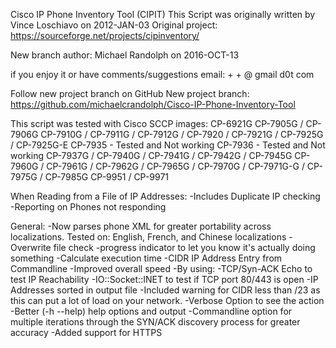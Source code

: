 Cisco IP Phone Inventory Tool (CIPIT)
This Script was originally written by Vince Loschiavo on 2012-JAN-03 Original project: https://sourceforge.net/projects/cipinventory/

New branch author: Michael Randolph on 2016-OCT-13

if you enjoy it or have comments/suggestions
  email: <first name> + <c> + <last name> @ gmail d0t com

Follow new project branch on GitHub
New project branch: https://github.com/michaelcrandolph/Cisco-IP-Phone-Inventory-Tool

This script was tested with Cisco SCCP images:
CP-6921G
CP-7905G / CP-7906G
CP-7910G / CP-7911G / CP-7912G / CP-7920 / CP-7921G / CP-7925G / CP-7925G-E
CP-7935 - Tested and Not working
CP-7936 - Tested and Not working
CP-7937G / CP-7940G / CP-7941G / CP-7942G / CP-7945G
CP-7960G / CP-7961G / CP-7962G / CP-7965G / CP-7970G / CP-7971G-G / CP-7975G / CP-7985G
CP-9951 / CP-9971

When Reading from a File of IP Addresses:
	-Includes Duplicate IP checking
	-Reporting on Phones not responding

General:
	-Now parses phone XML for greater portability across localizations.
		Tested on: English, French, and Chinese localizations
	-Overwrite file check
	-progress indicator to let you know it's actually doing something
	-Calculate execution time
	-CIDR IP Address Entry from Commandline
	-Improved overall speed
		-By using:
		   -TCP/Syn-ACK Echo to test IP Reachability
		   -IO::Socket::INET to test if TCP port 80/443 is open
	-IP Addresses sorted in output file
	-Included warning for CIDR less than /23 as this can
		put a lot of load on your network.
	-Verbose Option to see the action
	-Better (-h --help) help options and output
	-Commandline option for multiple iterations through the SYN/ACK discovery process for greater accuracy
	-Added support for HTTPS
